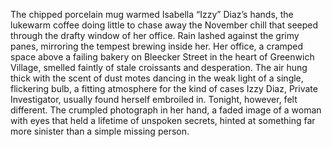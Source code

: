 The chipped porcelain mug warmed Isabella “Izzy” Diaz’s hands, the lukewarm coffee doing little to chase away the November chill that seeped through the drafty window of her office.  Rain lashed against the grimy panes, mirroring the tempest brewing inside her.  Her office, a cramped space above a failing bakery on Bleecker Street in the heart of Greenwich Village, smelled faintly of stale croissants and desperation.  The air hung thick with the scent of dust motes dancing in the weak light of a single, flickering bulb, a fitting atmosphere for the kind of cases Izzy Diaz, Private Investigator, usually found herself embroiled in.  Tonight, however, felt different.  The crumpled photograph in her hand, a faded image of a woman with eyes that held a lifetime of unspoken secrets, hinted at something far more sinister than a simple missing person.
